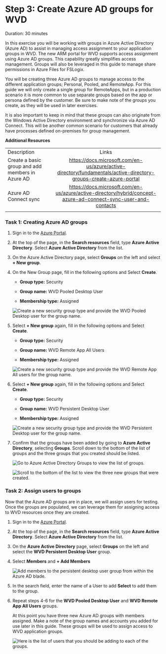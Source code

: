 # Step 3: Create Azure AD groups for WVD

Duration:  30 minutes

In this exercise you will be working with groups in Azure Active Directory (Azure AD) to assist in managing access assignment to your application groups in WVD. The new ARM portal for WVD supports access assignment using Azure AD groups. This capability greatly simplifies access management. Groups will also be leveraged in this guide to manage
share permissions in Azure Files for FSLogix.

You will be creating three Azure AD groups to manage access to the different application groups; Personal, Pooled, and RemoteApp. For this guide we will only create a single group for RemoteApps, but in a production scenario it is more common to use separate groups based on the app or persona defined by the customer. Be sure to make note of the groups you create, as they will be used in later exercises.

It is also important to keep in mind that these groups can also originate from the Windows Active Directory environment and synchronize via Azure AD Connect. This will be another common scenario for customers that already have processes defined on-premises for group management.

**Additional Resources**

|                                                  |                                                              |
| ------------------------------------------------ | :----------------------------------------------------------: |
| Description                                      |                            Links                             |
| Create a basic group and add members in Azure AD | https://docs.microsoft.com/en-us/azure/active-directory/fundamentals/active-directory-groups-create-azure-portal |
| Azure AD Connect sync                            | https://docs.microsoft.com/en-us/azure/active-directory/hybrid/concept-azure-ad-connect-sync-user-and-contacts |
|                                                  |                                                              |

### Task 1: Creating Azure AD groups

1. Sign in to the [Azure Portal](https://portal.azure.com/).

2. At the top of the page, in the **Search resources** field, type **Azure Active Directory**. Select **Azure Active Directory** from the list.

3. On the Azure Active Directory page, select **Groups** on the left and select **+ New group**.

4. On the New Group page, fill in the following options and Select **Create**.

   -    **Group type:** Security

   -    **Group name:** WVD Pooled Desktop User

   -    **Membership type:** Assigned

   ![Create a new security group type and provide the WVD Pooled Desktop user for the group name.](images/newGroup2.png "New Group Window")

5. Select **+ New group** again, fill in the following options and Select **Create**.

   -    **Group type:** Security

   -    **Group name:** WVD Remote App All Users

   -    **Membership type:** Assigned

   ![Create a new security group type and provide the WVD Remote App All users for the group name.](images/newGroup1.png "New Group Window")

6. Select **+ New group** again, fill in the following options and Select **Create**.

   -    **Group type:** Security

   -    **Group name:** WVD Persistent Desktop User

   -    **Membership type:** Assigned

   ![Create a new security group type and provide the WVD Persistent Desktop user for the group name.](images/newGroup3.png "New Group Window")

7. Confirm that the groups have been added by going to **Azure Active Directory**, selecting **Groups**.  Scroll down to the bottom of the list of groups and the three groups that you created should be listed.

   ![Go to Azure Active Directory Groups to view the list of groups.](images/aadgroups.png "Azure Active Directory Groups")

   ![Scroll to the bottom of the list to view the three new groups that were created.](images/aadnewgroups.png "Azure Active Directory Groups")

### Task 2: Assign users to groups

Now that the Azure AD groups are in place, we will assign users for testing. Once the groups are populated, we can leverage them for assigning access to WVD resources once they are created.

1. Sign in to the [Azure Portal](https://portal.azure.com/).

2. At the top of the page, in the **Search resources** field, type **Azure Active Directory**. Select **Azure Active Directory** from the list.

3. On the **Azure Active Directory** page, select **Groups** on the left and select the **WVD Persistent Desktop User** group.

4. Select **Members** and **+ Add Members**

   ![Add members to the persistent desktop user group from within the Azure AD blade.](images/newMember.png "Azure AD blade")

5. In the search field, enter the name of a User to add **Select** to add them to the group.

6. Repeat steps 4-6 for the **WVD Pooled Desktop User** and **WVD Remote App All Users** groups.

   At this point you have three new Azure AD groups with members assigned. Make a note of the group names and accounts you added for use later in this guide. These groups will be used to assign access to WVD application groups.

   ![Here is the list of users that you should be adding to each of the groups.](images/aadwvdusers.png "Azure AD groups")


## 